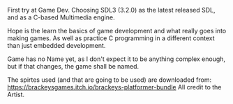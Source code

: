 First try at Game Dev. Choosing SDL3 (3.2.0) as the latest released SDL, and as a C-based Multimedia engine. 

Hope is the learn the basics of game development  and what really goes into making games. As well as practice C programming in a different context than just embedded development. 

Game has no Name yet, as I don't expect it to be anything complex enough, but if that changes, the game shall be named. 

The spirtes used (and that are going to be used) are downloaded from: https://brackeysgames.itch.io/brackeys-platformer-bundle
All credit to the Artist. 
